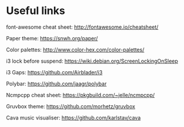 # Useful links

font-awesome cheat sheet:
http://fontawesome.io/cheatsheet/

Paper theme:
https://snwh.org/paper/

Color palettes:
http://www.color-hex.com/color-palettes/

i3 lock before suspend:
https://wiki.debian.org/ScreenLockingOnSleep

i3 Gaps:
https://github.com/Airblader/i3

Polybar:
https://github.com/jaagr/polybar

Ncmpcpp cheat sheet:
https://pkgbuild.com/~jelle/ncmpcpp/

Gruvbox theme:
https://github.com/morhetz/gruvbox

Cava music visualiser:
https://github.com/karlstav/cava

